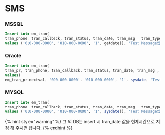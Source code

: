 # SMS

### MSSQL

```sql
Insert into em_tran(
tran_phone, tran_callback, tran_status, tran_date, tran_msg , tran_type) 
values ('010-000-0000', '010-000-0000', '1', getdate(), 'Test Message입니다' ,4);
```

### Oracle

```sql
Insert into em_tran(
tran_pr, tran_phone, tran_callback, tran_status, tran_date, tran_msg , tran_type) 
values(
em_tran_pr.nextval, '010-000-0000', '010-000-0000', '1', sysdate, 'Test Message입니다' ,4);
```

### MYSQL

```sql
Insert into em_tran(
tran_phone, tran_callback, tran_status, tran_date, tran_msg , tran_type) 
values ('010-000-0000', '010-000-0000', '1', sysdate(), 'Test Message입니다' ,4);
```

{% hint style="warning" %}
그 외 DB는 insert 시 tran\_date 값을 현재시간으로 지정 해 주시면 됩니다.
{% endhint %}
